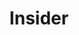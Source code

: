 ---
layout: module
num: 15
title: Insider
type: lecture
draft: 0
group: 8
show_schedule: 1
due_date: 2024-05-21
slides:
  - url: https://docs.google.com/presentation/d/1bluNGCkiI7ULwAFwHskLBDsBADyKfm1gDB3Thund2NI/edit?usp=sharing
    title: Insider
readings:
  - title: "We Tell These Stories to Survive: Towards Abolition in Computer Science Education" 
    url: https://link.springer.com/article/10.1007/s42330-021-00158-2
    author: Jones, S. T. & melo, n. a.
    date: 2021
    source: Canadian Journal of Science, Mathematics and Technology Education
    volume: 21
    notes: More resources from the article available on this <a href="https://linktr.ee/CSAbolition">Linktree</a>.
  - title: The Bluest Eye
    url: https://www.newburghschools.org/files/The%20Bluest%20Eye%20full%20text.pdf
    author: Morrison, T.
    date: 1970/2007
    source: Vintage International
    optional: 1
  - title: Imagining a Free Palestine
    url: https://time.com/6967434/imagining-free-palestine/
    author: Ibsais, A.
    date: 2024
    source: TIME
    optional: 1
  - title: Dys4ia
    url: https://freegames.org/dys4ia/
    author: Anthropy, A.
    date: 2012
    source:	Newgrounds
    optional: 1        
--- 